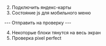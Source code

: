 2. Подключить яндекс-карты
3. Состояние js для мобильного меню

--- Отправить на проверку ---

4. Некоторые блоки тянутся на весь экран
5. Проверка pixel perfect
